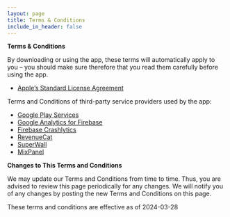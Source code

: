 ```yaml
---
layout: page
title: Terms & Conditions
include_in_header: false
---
```

**Terms & Conditions**

By downloading or using the app, these terms will automatically apply to you – you should make sure therefore that you read them carefully before using the app.

*   [Apple’s Standard License Agreement](https://www.apple.com/legal/internet-services/itunes/dev/stdeula/)

Terms and Conditions of third-party service providers used by the app:

*   [Google Play Services](https://policies.google.com/terms)
*   [Google Analytics for Firebase](https://www.google.com/analytics/terms/)
*   [Firebase Crashlytics](https://firebase.google.com/terms/crashlytics)
*   [RevenueCat](https://www.revenuecat.com/terms/)
*   [SuperWall](https://superwall.com/privacy/terms)
*   [MixPanel](https://mixpanel.com/legal/terms-of-use)

**Changes to This Terms and Conditions**

We may update our Terms and Conditions from time to time. Thus, you are advised to review this page periodically for any changes. We will notify you of any changes by posting the new Terms and Conditions on this page.

These terms and conditions are effective as of 2024-03-28
